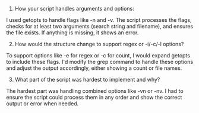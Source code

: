 1. How your script handles arguments and options:

I used getopts to handle flags like -n and -v. The script processes the flags, checks for at least two arguments (search string and filename), and ensures the file exists. If anything is missing, it shows an error.

2. How would the structure change to support regex or -i/-c/-l options?

To support options like -e for regex or -c for count, I would expand getopts to include these flags. I'd modify the grep command to handle these options and adjust the output accordingly, either showing a count or file names.

3. What part of the script was hardest to implement and why?

The hardest part was handling combined options like -vn or -nv. I had to ensure the script could process them in any order and show the correct output or error when needed.
